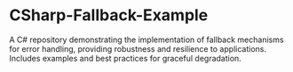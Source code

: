 # CSharp-Fallback-Example
 A C# repository demonstrating the implementation of fallback mechanisms for error handling, providing robustness and resilience to applications. Includes examples and best practices for graceful degradation.
